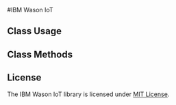 #IBM Wason IoT

## Class Usage

## Class Methods

## License
The IBM Wason IoT library is licensed under [MIT License](./LICENSE).
